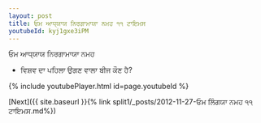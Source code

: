 ```yaml
---
layout: post
title: ਓਮ ਆਧ੍ਯਾਯ ਨਿਰਗਾਮਾਯਾ ਨਮਹ ੧੧ ਟਾਇਮਸ
youtubeId: kyj1gxe3iPM
---
```

 
 
 ਓਮ ਆਧ੍ਯਾਯ ਨਿਰਗਾਮਾਯਾ ਨਮਹ  
 
 -  ਵਿਸ਼ਵ ਦਾ ਪਹਿਲਾ ਉਗਣ ਵਾਲਾ ਬੀਜ ਕੌਣ ਹੈ? 
 
  
 
  
 
 
 
 
 
 


{% include youtubePlayer.html id=page.youtubeId %}
 
[Next]({{ site.baseurl }}{% link  split1/_posts/2012-11-27-ਓਮ ਲਿੰਗਯਾ ਨਮਹ ੧੧ ਟਾਇਮਸ.md%})
 
